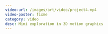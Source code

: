 ```yaml
---
video-url: /images/art/video/project4.mp4
video-poster: fixme
category: video
desc: Mini exploration in 3D motion graphics
---
```

